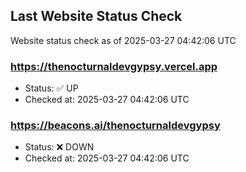 ## Last Website Status Check

<!-- GitHub Action will update the section below -->
Website status check as of 2025-03-27 04:42:06 UTC

### https://thenocturnaldevgypsy.vercel.app
- Status: ✅ UP
- Checked at: 2025-03-27 04:42:06 UTC

### https://beacons.ai/thenocturnaldevgypsy
- Status: ❌ DOWN
- Checked at: 2025-03-27 04:42:06 UTC


<!-- End of GitHub Action update section -->
